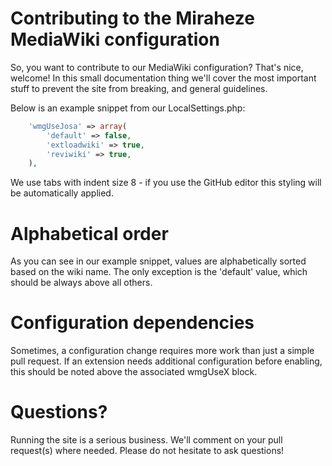 # Contributing to the Miraheze MediaWiki configuration

So, you want to contribute to our MediaWiki configuration? That's nice, welcome! In this small documentation thing we'll cover the most important stuff to prevent the site from breaking, and general guidelines.

Below is an example snippet from our LocalSettings.php:

```php
    'wmgUseJosa' => array(
        'default' => false,
        'extloadwiki' => true,
        'reviwiki' => true,
    ),
```

We use tabs with indent size 8 - if you use the GitHub editor this styling will be automatically applied.

# Alphabetical order

As you can see in our example snippet, values are alphabetically sorted based on the wiki name. The only exception is the 'default' value, which should be always above all others.

# Configuration dependencies

Sometimes, a configuration change requires more work than just a simple pull request. If an extension needs additional configuration before enabling, this should be noted above the associated wmgUseX block.

# Questions?

Running the site is a serious business. We'll comment on your pull request(s) where needed. Please do not hesitate to ask questions!